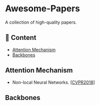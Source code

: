 # Awesome-Papers
A collection of high-quality papers.

## 📜 Content
- [Attention Mechanism](#attention-mechanism)
- [Backbones](#backbones)

## Attention Mechanism
- Non-local Neural Networks. [[CVPR2018]](https://openaccess.thecvf.com/content_cvpr_2018/papers/Wang_Non-Local_Neural_Networks_CVPR_2018_paper.pdf)

## Backbones

